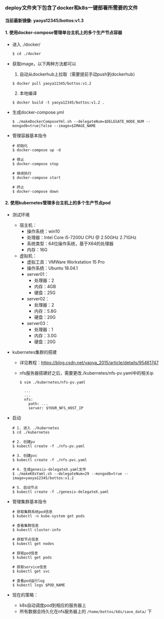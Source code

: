  ### deploy文件夹下包含了docker和k8s一键部署所需要的文件
 
 #### 当前最新镜像: yaoya12345/bottos:v1.3


 #### 1. 使用docker-compose管理单台主机上的多个生产节点容器

  * 进入 ./docker/
    ```bash
    $ cd ./docker
    ```

  * 获取image，以下两种方法都可以
      1. 自动从dockerhub上拉取（需要提前手动push到dockerhub）
      ```
      $ docker pull yaoya12345/bottos:v1.2
      ```
      2. 本地编译
      ```
      $ docker build -t yaoya12345/bottos:v1.2 .
      ```

  * 生成docker-compose.yml
    ```
    $ ./makeDockerComposeYml.sh --delegateNum=$DELEGATE_NODE_NUM --mongodb=true|false --image=$IMAGE_NAME
    ``` 

  * 管理容器基本指令
      ```
      # 初始化
      $ docker-compose up -d

      # 停止
      $ docker-compose stop

      # 继续执行
      $ docker-compose start

      # 终止
      $ docker-compose down
      ```


#### 2. 使用kubernetes管理多台主机上的多个生产节点pod

  * 测试环境
    * 宿主机：
      * 操作系统：win10
      * 处理器：Intel Core i5-7200U CPU @ 2.50GHz 2.71GHz
      * 系统类型：64位操作系统，基于X64的处理器
      * 内存：16G
    * 虚拟机：
      * 虚拟工具：VMWare Workstation 15 Pro
      * 操作系统：Ubuntu 18.04.1
      * server01：
        * 处理器：2
        * 内存：4GB
        * 硬盘：25G
      * server02：
        * 处理器：2
        * 内存：5.8G
        * 硬盘：20G
      * server03：
        * 处理器：1
        * 内存：3.0G
        * 硬盘：20G
  
  * kubernetes集群的搭建
    * 详见教程：https://blog.csdn.net/yaoya_2015/article/details/95461747

    * nfs服务器搭建好之后，需要更改./kubernetes/nfs-pv.yaml中的相关ip
      ```
      $ vim ./kubernetes/nfs-pv.yaml

        ...
        ...
        nfs:
          path: ...
          server: $YOUR_NFS_HOST_IP
      ```

  
  * 启动
    ```
    # 1. 进入 ./kubernetes
    $ cd ./kubernetes

    # 2. 创建pv
    $ kubectl create -f ./nfs-pv.yaml

    # 3. 创建pvc
    $ kubectl create -f ./nfs-pvc.yaml

    # 4. 生成genesis-delegateX.yaml文件
    $ ./makeK8sYaml.sh --delegateNum=29 --mongodb=true --image=yaoya12345/bottos:v1.2

    # 5. 启动节点
    $ kubectl create -f ./genesis-delegateX.yaml
    ```

  * 管理集群基本指令
    ```
    # 获取集群系统pod信息
    $ kubectl -n kube-system get pods
    
    # 查看集群信息
    $ kubectl cluster-info

    # 获取节点信息
    $ kubectl get nodes

    # 获取pod信息
    $ kubectl get pods

    # 获取service信息
    $ kubectl get svc

    # 查看pod运行log
    $ kubectl logs $POD_NAME
    ```
  
  * 现在的策略：
    * k8s自动调度pod到相应的服务器上
    * 所有数据会持久化在nfs服务器上的 `/home/bottos/k8s/save_data/` 下

